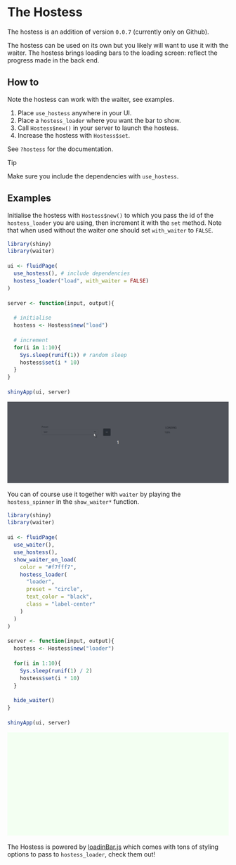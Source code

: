 # The Hostess

The hostess is an addition of version `0.0.7` (currently only on Github).

The hostess can be used on its own but you likely will want to use it with the waiter. The hostess brings loading bars to the loading screen: reflect the progress made in the back end.

## How to

Note the hostess can work with the waiter, see examples.

1. Place `use_hostess` anywhere in your UI.
2. Place a `hostess_loader` where you want the bar to show.
3. Call `Hostess$new()` in your server to launch the hostess.
4. Increase the hostess with `Hostess$set`.

See `?hostess` for the documentation.

> [!TIP]
> Make sure you include the dependencies with `use_hostess`.

## Examples

Initialise the hostess with `Hostess$new()` to which you pass the id of the `hostess_loader` you are using, then increment it with the `set` method. Note that when used without the waiter one should set `with_waiter` to `FALSE`.

```r
library(shiny)
library(waiter)

ui <- fluidPage(
  use_hostess(), # include dependencies
  hostess_loader("load", with_waiter = FALSE)
)

server <- function(input, output){
  
  # initialise
  hostess <- Hostess$new("load")
  
  # increment
  for(i in 1:10){
    Sys.sleep(runif(1)) # random sleep
    hostess$set(i * 10)
  }
}

shinyApp(ui, server)
```

![](_assets/img/hostess.gif)

You can of course use it together with `waiter` by playing the `hostess_spinner` in the `show_waiter*` function.

```r
library(shiny)
library(waiter)

ui <- fluidPage(
  use_waiter(),
  use_hostess(),
  show_waiter_on_load(
    color = "#f7fff7",
    hostess_loader(
      "loader", 
      preset = "circle", 
      text_color = "black",
      class = "label-center"
    )
  )
)

server <- function(input, output){
  hostess <- Hostess$new("loader")

  for(i in 1:10){
    Sys.sleep(runif(1) / 2)
    hostess$set(i * 10)
  }
  
  hide_waiter()
}

shinyApp(ui, server)
```

![](_assets/img/hostess-adv.gif)

The Hostess is powered by [loadinBar.js](https://loading.io/progress/) which comes with tons of styling options to pass to `hostess_loader`, check them out!
